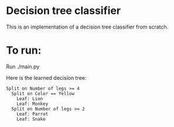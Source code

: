 
# Decision tree classifier


This is an implementation of a decision tree classifier from scratch.

# To run:

Run ./main.py


Here is the learned decision tree:
```
Split on Number of legs >= 4
  Split on Color == Yellow
    Leaf: Lion
    Leaf: Monkey
  Split on Number of legs >= 2
    Leaf: Parrot
    Leaf: Snake
```
